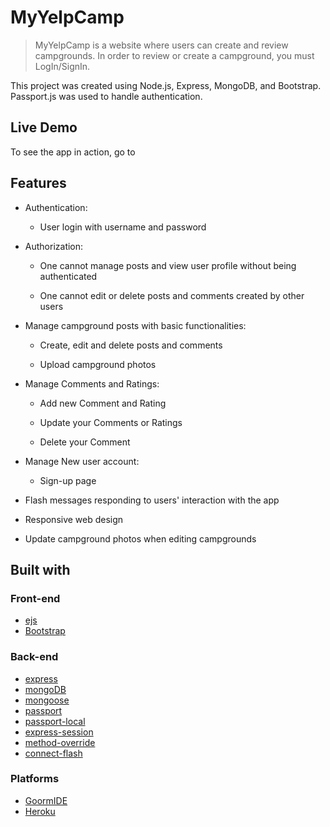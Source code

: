 # MyYelpCamp
>MyYelpCamp is a website where users can create and review campgrounds. In order to review or create a campground, you must LogIn/SignIn. 

This project was created using Node.js, Express, MongoDB, and Bootstrap. Passport.js was used to handle authentication.


## Live Demo

To see the app in action, go to 

## Features

* Authentication:
  
  * User login with username and password

* Authorization:

  * One cannot manage posts and view user profile without being authenticated

  * One cannot edit or delete posts and comments created by other users


* Manage campground posts with basic functionalities:

  * Create, edit and delete posts and comments

  * Upload campground photos
  
* Manage Comments and Ratings:

	* Add new Comment and Rating
	
	* Update your Comments or Ratings
	
    * Delete your Comment
	
* Manage New user account:

	* Sign-up page


* Flash messages responding to users' interaction with the app

* Responsive web design

* Update campground photos when editing campgrounds


 
## Built with

### Front-end

* [ejs](http://ejs.co/)
* [Bootstrap](https://getbootstrap.com/docs/3.3.7/)

### Back-end

* [express](https://expressjs.com/)
* [mongoDB](https://www.mongodb.com/)
* [mongoose](http://mongoosejs.com/)
* [passport](http://www.passportjs.org/)
* [passport-local](https://github.com/jaredhanson/passport-local#passport-local)
* [express-session](https://github.com/expressjs/session#express-session)
* [method-override](https://github.com/expressjs/method-override#method-override)
* [connect-flash](https://github.com/jaredhanson/connect-flash#connect-flash)

### Platforms

* [GoormIDE](https://ide.goorm.io/)
* [Heroku](https://www.heroku.com/)
